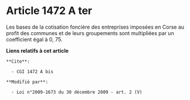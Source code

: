 # Article 1472 A ter

Les bases de la cotisation foncière des entreprises imposées en Corse au profit des communes et de leurs groupements sont
multipliées par un coefficient égal à 0, 75.

**Liens relatifs à cet article**

	**Cite**:

	  - CGI 1472 A bis

	**Modifié par**:

	  - Loi n°2009-1673 du 30 décembre 2009 - art. 2 (V)

